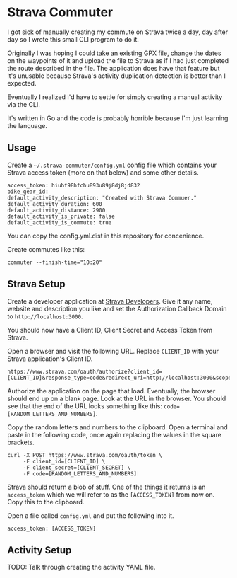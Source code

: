 # Strava Commuter

I got sick of manually creating my commute on Strava twice a day, day after day
so I wrote this small CLI program to do it.

Originally I was hoping I could take an existing GPX file, change the dates on
the waypoints of it and upload the file to Strava as if I had just completed the
route described in the file. The application does have that feature but it's
unusable because Strava's activity duplication detection is better than I
expected.

Eventually I realized I'd have to settle for simply creating a manual activity
via the CLI.

It's written in Go and the code is probably horrible because I'm just learning
the language.

## Usage

Create a `~/.strava-commuter/config.yml` config file which contains your Strava
access token (more on that below) and some other details.

```
access_token: hiuhf98hfchu893u89j8dj8jd832
bike_gear_id:
default_activity_description: "Created with Strava Commuer."
default_activity_duration: 600
default_activity_distance: 2900
default_activity_is_private: false
default_activity_is_commute: true
```

You can copy the config.yml.dist in this repository for concenience.

Create commutes like this:

    commuter --finish-time="10:20"

## Strava Setup

Create a developer application at [Strava Developers](https://www.strava.com/developers).
Give it any name, website and description you like and set the Authorization Callback Domain
to `http://localhost:3000`.

You should now have a Client ID, Client Secret and Access Token from Strava.

Open a browser and visit the following URL. Replace `CLIENT_ID` with your Strava
application's Client ID.

```
https://www.strava.com/oauth/authorize?client_id=[CLIENT_ID]&response_type=code&redirect_uri=http://localhost:3000&scope=write
```

Authorize the application on the page that load. Eventually, the browser should
end up on a blank page. Look at the URL in the browser. You should see that the
end of the URL looks something like this: `code=[RANDOM_LETTERS_AND_NUMBERS]`.

Copy the random letters and numbers to the clipboard. Open a terminal and paste
in the following code, once again replacing the values in the square brackets.

```
curl -X POST https://www.strava.com/oauth/token \
     -F client_id=[CLIENT_ID] \
     -F client_secret=[CLIENT_SECRET] \
     -F code=[RANDOM_LETTERS_AND_NUMBERS]
```

Strava should return a blob of stuff. One of the things it returns is an `access_token`
which we will refer to as the `[ACCESS_TOKEN]` from now on. Copy this to the
clipboard.

Open a file called `config.yml` and put the following into it.

```
access_token: [ACCESS_TOKEN]
```

## Activity Setup

TODO: Talk through creating the activity YAML file.
